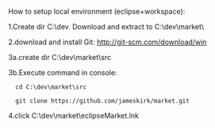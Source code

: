 How to setup local environment (eclipse+workspace):


  1.Create dir C:\dev. Download and extract to C:\dev\market\
  
  2.download and install Git: http://git-scm.com/download/win
  
  3a.create dir C:\dev\market\src
  
  3b.Execute command in console:
  
      cd C:\dev\market\src
      
      git clone https://github.com/jameskirk/market.git
      
  4.click C:\dev\market\eclipseMarket.lnk

